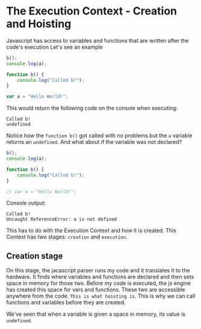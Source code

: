 # The Execution Context - Creation and Hoisting

Javascript has access to variables and functions that are written after the code's execution Let's see an example

```js
b();
console.log(a);

function b() {
    console.log("Called b!");
}

var a = "Hello World!";
```

This would return the following code on the console when executing:

```
Called b!
undefined
```

Notice how the `function b()` got called with no problems but the `a` variable returns an `undefined`. And what about if the variable was not declared?

```js
b();
console.log(a);

function b() {
    console.log("Called b!");
}

// var a = "Hello World!";
```

Console output:

```
Called b!
Uncaught ReferenceError: a is not defined
```

This has to do with the Execution Context and how it is created. This Context has two stages: `creation` and `execution`.

## Creation stage
On this stage, the jacascript parser runs my code and it translates it to the hardware. It finds where variables and functions are declared and then sets space in memory for those two. Before my code is executed, the js engine has created this space for vars and functions. These two are accessible anywhere from the code. `This is what hoisting is`. This is why we can call functions and variables before they are created.

We've seen that when a variable is given a space in memory, its value is `undefined`.
